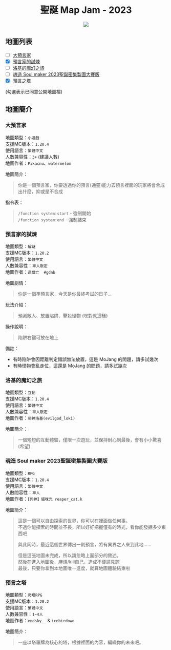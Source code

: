 <div align="center">
  <h1>聖誕 Map Jam - 2023</h1>
  <img src="https://github.com/Cartoland/Christmas-Map-Jam-2023/assets/116513257/df71f5a2-efbe-44f3-96ac-b3cd33a508e0">
</div>

## 地圖列表

- [ ] [大預言家](./maps/大預言家/)
- [x] [預言家的試煉](./maps/預言家的試煉/)
- [ ] [洛基的魔幻之旅](./maps/洛基的魔幻之旅/)
- [ ] [魂造 Soul maker 2023聖誕密集製圖大賽版](./maps/魂造-Soul-maker-2023聖誕密集製圖大賽版/)
- [x] [預言之塔](./maps/預言之塔/)

(勾選表示已同意公開地圖檔)

##  地圖簡介

### 大預言家

地圖類型：`小遊戲`  
支援MC版本：`1.20.4`  
使用語言：`繁體中文`  
人數兼容性：`3+` (建議人數)  
地圖作者：`Pikacnu`、`watermelon`  

地圖簡介：
> 你是一個預言家，你要透過你的預言(通靈)能力去預言裡面的玩家將會合成出什麼，抑或是不合成  

指令表：  
> `/function system:start` - 強制開始  
> `/function system:end` - 強制結束  

### 預言家的試煉

地圖類型：`解謎`  
支援MC版本：`1.20.2`  
使用語言：`繁體中文`  
人數兼容性：`單人限定`  
地圖作者：`遊戲亡  #gdnb`  

地圖劇情：
> 你是一個準預言家，今天是你最終考試的日子...  

玩法介紹：
> 預測敵人、放置陷阱、擊殺怪物 ~~(嘿對就這樣)~~  

操作說明：
> 陷阱右鍵可放在地上  

備註：  
- 有時陷阱會因距離判定錯誤無法放置，這是 MoJang 的問題，請多試幾次
- 有時怪物會亂走位，這還是 MoJang 的問題，請多試幾次

### 洛基的魔幻之旅

地圖類型：`互動`  
支援MC版本：`1.20.4`  
使用語言：`繁體中文`  
人數兼容性：`單人限定`  
地圖作者：`邪神洛基(evilgod_loki)`  

地圖簡介：
> 一個短短的互動體驗，僅限一次遊玩，並保持耐心到最後，會有小小驚喜(希望)  

### 魂造 Soul maker 2023聖誕密集製圖大賽版

地圖類型：`RPG`  
支援MC版本：`1.20.4`  
使用語言：`繁體中文`  
人數間容性：`單人`  
地圖作者：`【死神】貓咪光 reaper_cat.k`  

地圖簡介：  
> 這是一個可以自由探索的世界，你可以在裡面做任何事。  
> 不過你能探索的時間並不長，所以好好把握僅有的時光，看你能發掘多少東西吧  
> 
> 與此同時，最近這個世界傳出一則預言，將有異界之人來到此地......  
> 
> 但是這張地圖未完成，所以請忽略上面部分的敘述。  
> 然後在進入地圖後，麻煩/kill自己，造成不便請見諒  
> 最後，只要你拿到本地圖唯一進度，就算地圖體驗結束啦  

### 預言之塔

地圖類型：`爬塔RPG`  
支援MC版本：`1.20.2`  
使用語言：`繁體中文`  
人數兼容性：`1~4人`  
地圖作者：`endsky__` & `icebirdowo`  

地圖簡介：
> 一座以塔羅牌為核心的塔，根據裡面的內容，編織你的未來吧。
